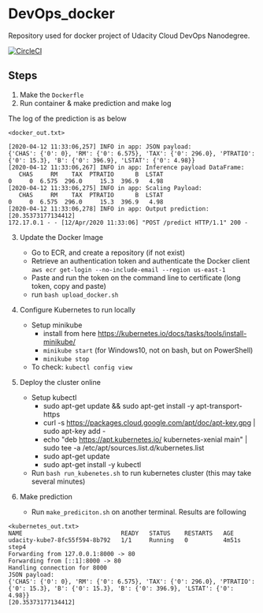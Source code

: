 # DevOps_docker
Repository used for docker project of Udacity Cloud DevOps Nanodegree.


[![CircleCI](https://circleci.com/gh/waterwheel31/DevOps_docker.svg?style=svg)](https://circleci.com/gh/waterwheel31/DevOps_docker)

## Steps 

1. Make the `Dockerfle`
2. Run container & make prediction and make log


The log of the prediction is as below

```
<docker_out.txt>

[2020-04-12 11:33:06,257] INFO in app: JSON payload: 
{'CHAS': {'0': 0}, 'RM': {'0': 6.575}, 'TAX': {'0': 296.0}, 'PTRATIO': {'0': 15.3}, 'B': {'0': 396.9}, 'LSTAT': {'0': 4.98}}
[2020-04-12 11:33:06,267] INFO in app: Inference payload DataFrame: 
   CHAS     RM    TAX  PTRATIO      B  LSTAT
0     0  6.575  296.0     15.3  396.9   4.98
[2020-04-12 11:33:06,275] INFO in app: Scaling Payload: 
   CHAS     RM    TAX  PTRATIO      B  LSTAT
0     0  6.575  296.0     15.3  396.9   4.98
[2020-04-12 11:33:06,278] INFO in app: Output prediction: [20.35373177134412]
172.17.0.1 - - [12/Apr/2020 11:33:06] "POST /predict HTTP/1.1" 200 -
```

3. Update the Docker Image

   - Go to ECR, and create a repository (if not exist)
   - Retrieve an authentication token and authenticate the Docker client  `aws ecr get-login --no-include-email --region
 us-east-1`
   - Paste and run the token on the command line to certificate (long token, copy and paste)
   - run `bash upload_docker.sh`

4. Configure Kubernetes to run locally
   - Setup minikube
      -  install from here https://kubernetes.io/docs/tasks/tools/install-minikube/
      - `minikube start` (for Windows10, not on bash, but on PowerShell)
      - `minikube stop` 
   - To check: `kubectl config view` 

5. Deploy the cluster online

   - Setup kubectl 
      - sudo apt-get update && sudo apt-get install -y apt-transport-https
      - curl -s https://packages.cloud.google.com/apt/doc/apt-key.gpg | sudo apt-key add -
      - echo "deb https://apt.kubernetes.io/ kubernetes-xenial main" | sudo tee -a /etc/apt/sources.list.d/kubernetes.list
      - sudo apt-get update
      - sudo apt-get install -y kubectl
   - Run `bash run_kubenetes.sh` to run kubernetes cluster (this may take several minutes)

6. Make prediction
   - Run `make_prediciton.sh` on another terminal. Results are following

```
<kubernetes_out.txt>
NAME                            READY   STATUS    RESTARTS   AGE
udacity-kube7-8fc55f594-8b792   1/1     Running   0          4m51s
step4
Forwarding from 127.0.0.1:8000 -> 80
Forwarding from [::1]:8000 -> 80
Handling connection for 8000
JSON payload:
{'CHAS': {'0': 0}, 'RM': {'0': 6.575}, 'TAX': {'0': 296.0}, 'PTRATIO': {'0': 15.3}, 'B': {'0': 15.3}, 'B': {'0': 396.9}, 'LSTAT': {'0': 4.98}}
[20.35373177134412]
``` 


